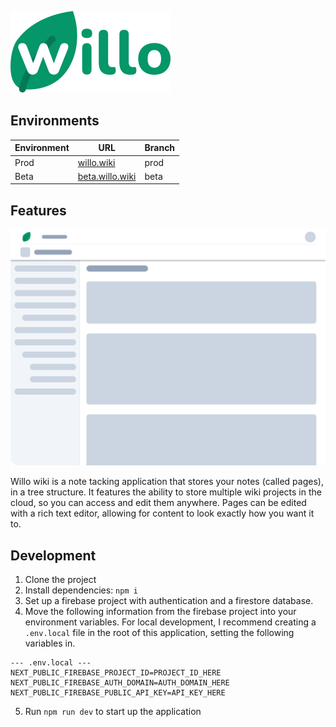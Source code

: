 ![Willo Wiki Logo](/public/branding/wordmark/WilloWordmark256.png)

## Environments

| Environment | URL                                        | Branch |
| ----------- | ------------------------------------------ | ------ |
| Prod        | [willo.wiki](https://willo.wiki)           | prod   |
| Beta        | [beta.willo.wiki](https://beta.willo.wiki) | beta   |

## Features

![Mockup of a Wiki Page](/public/images/WikiPageMockup.png)

Willo wiki is a note tacking application that stores your notes (called pages), in a tree structure. It features the ability to store multiple wiki projects in the cloud, so you can access and edit them anywhere. Pages can be edited with a rich text editor, allowing for content to look exactly how you want it to.

## Development

1. Clone the project
2. Install dependencies: `npm i`
3. Set up a firebase project with authentication and a firestore database.
4. Move the following information from the firebase project into your environment variables. For local development, I recommend creating a `.env.local` file in the root of this application, setting the following variables in.

```
--- .env.local ---
NEXT_PUBLIC_FIREBASE_PROJECT_ID=PROJECT_ID_HERE
NEXT_PUBLIC_FIREBASE_AUTH_DOMAIN=AUTH_DOMAIN_HERE
NEXT_PUBLIC_FIREBASE_PUBLIC_API_KEY=API_KEY_HERE
```

5. Run `npm run dev` to start up the application
